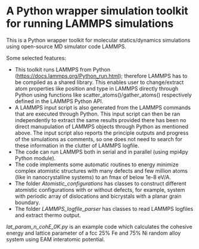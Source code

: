 # A Python wrapper simulation toolkit for running LAMMPS simulations

This is a Python wrapper toolkit for molecular statics/dynamics simulations using open-source MD simulator code LAMMPS. 

Some selected features:

- This toolkit runs LAMMPS from Python (https://docs.lammps.org/Python_run.html); therefore LAMMPS has to be compiled as a shared library. This enables user to change/extract atom properties like position and type in LAMMPS directly through Python using functions like scatter_atoms()/gather_atoms() respectively defined in the LAMMPS Python API.
- A LAMMPS input script is also generated from the LAMMPS commands that are executed through Python. This input script can then be ran independently to extract the same results provided there has been no direct manupulation of LAMMPS objects through Python as mentioned above. The input script also reports the principle outputs and progress of the simulations as comments, so one does not need to search for these information in the clutter of LAMMPS logfile.
- The code can run LAMMPS both in serial and in parallel (using mpi4py Python module).
- The code implements some automatic routines to energy minimize complex atomistic structures with many defects and few million atoms (like in nanocrystalline systems) to an fmax of below 1e-8 eV/A.
- The folder *Atomistic_configurations* has classes to construct different atomistic configurations with or without defects, for example, system with periodic array of dislocations and bicrystals with a planar grain boundary.
- The folder *LAMMPS_logfile_parser* has classes to read LAMMPS logfiles and extract thermo output.    

*lat_param_n_cohE_0K.py* is an example code which calculates the cohesive energy and lattice parameter of a fcc 25% Fe and 75% Ni random alloy system using EAM interatomic potential. 
